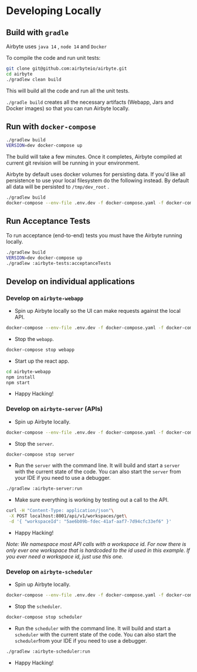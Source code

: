 # Developing Locally

## Build with `gradle`

Airbyte uses `java 14` , `node 14` and `Docker`

To compile the code and run unit tests:

```bash
git clone git@github.com:airbyteio/airbyte.git
cd airbyte
./gradlew clean build
```

This will build all the code and run all the unit tests.

`./gradle build` creates all the necessary artifacts \(Webapp, Jars and Docker images\) so that you can run Airbyte locally.

## Run with `docker-compose`

```bash
./gradlew build
VERSION=dev docker-compose up
```

The build will take a few minutes. Once it completes, Airbyte compiled at current git revision will be running in your environment.

Airbyte by default uses docker volumes for persisting data. If you'd like all persistence to use your local filesystem do the following instead. By default all data will be persisted to `/tmp/dev_root` .

```bash
./gradlew build
docker-compose --env-file .env.dev -f docker-compose.yaml -f docker-compose.dev.yaml up
```

## Run Acceptance Tests

To run acceptance \(end-to-end\) tests you must have the Airbyte running locally.

```bash
./gradlew build
VERSION=dev docker-compose up
./gradlew :airbyte-tests:acceptanceTests
```

## Develop on individual applications

### Develop on `airbyte-webapp`

* Spin up Airbyte locally so the UI can make requests against the local API.

```bash
docker-compose --env-file .env.dev -f docker-compose.yaml -f docker-compose.dev.yaml up -d
```

* Stop the `webapp`.

```bash
docker-compose stop webapp
```

* Start up the react app.

```bash
cd airbyte-webapp
npm install
npm start
```

* Happy Hacking!

### Develop on `airbyte-server` \(APIs\)

* Spin up Airbyte locally.

```bash
docker-compose --env-file .env.dev -f docker-compose.yaml -f docker-compose.dev.yaml up -d
```

* Stop the `server`.

```bash
docker-compose stop server
```

* Run the `server` with the command line. It will build and start a `server` with the current state of the code. You can also start the `server` from your IDE if you need to use a debugger.

```bash
./gradlew :airbyte-server:run
```

* Make sure everything is working by testing out a call to the API.

```bash
curl -H "Content-Type: application/json"\
 -X POST localhost:8001/api/v1/workspaces/get\
 -d '{ "workspaceId": "5ae6b09b-fdec-41af-aaf7-7d94cfc33ef6" }'
```

* Happy Hacking!

_Note: We namespace most API calls with a workspace id. For now there is only ever one workspace that is hardcoded to the id used in this example. If you ever need a workspace id, just use this one._

### Develop on `airbyte-scheduler`

* Spin up Airbyte locally.

```bash
docker-compose --env-file .env.dev -f docker-compose.yaml -f docker-compose.dev.yaml up -d
```

* Stop the `scheduler`.

```bash
docker-compose stop scheduler
```

* Run the `scheduler` with the command line. It will build and start a `scheduler` with the current state of the code. You can also start the `scheduler`from your IDE if you need to use a debugger.

```bash
./gradlew :airbyte-scheduler:run
```

* Happy Hacking!

